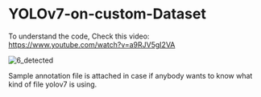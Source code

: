 # YOLOv7-on-custom-Dataset

To understand the code, Check this video: https://www.youtube.com/watch?v=a9RJV5gI2VA

![6_detected](https://user-images.githubusercontent.com/60029146/178110661-239e81df-bf4b-4054-a913-c97889e94cbe.png)

Sample annotation file is attached in case if anybody wants to know what kind of file yolov7 is using.
